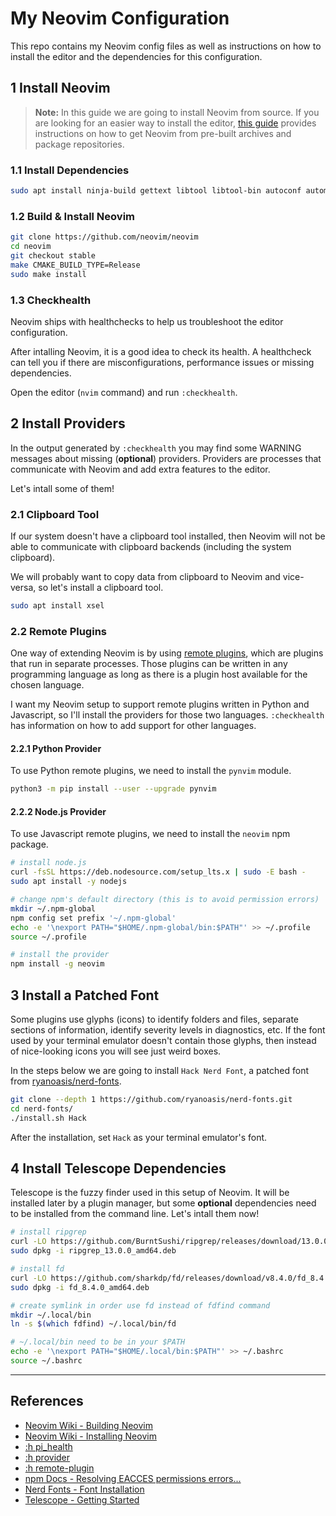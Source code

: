 # My Neovim Configuration

This repo contains my Neovim config files as well as instructions on how to install the editor and the dependencies for this configuration.

## 1 Install Neovim

> **Note:** In this guide we are going to install Neovim from source. If you are looking for an easier way to install the editor, [this guide](https://github.com/neovim/neovim/wiki/Installing-Neovim) provides instructions on how to get Neovim from pre-built archives and package repositories.

### 1.1 Install Dependencies

```sh
sudo apt install ninja-build gettext libtool libtool-bin autoconf automake cmake g++ pkg-config unzip curl doxygen
```

### 1.2 Build & Install Neovim

```sh
git clone https://github.com/neovim/neovim
cd neovim
git checkout stable
make CMAKE_BUILD_TYPE=Release
sudo make install
```

### 1.3 Checkhealth

Neovim ships with healthchecks to help us troubleshoot the editor configuration.

After intalling Neovim, it is a good idea to check its health. A healthcheck can tell you if there are misconfigurations, performance issues or missing dependencies.

Open the editor (`nvim` command) and run `:checkhealth`.

## 2 Install Providers

In the output generated by `:checkhealth` you may find some WARNING messages about missing (**optional**) providers. Providers are processes that communicate with Neovim and add extra features to the editor. 

Let's intall some of them!

### 2.1 Clipboard Tool

If our system doesn't have a clipboard tool installed, then Neovim will not be able to communicate with clipboard backends (including the system clipboard).

We will probably want to copy data from clipboard to Neovim and vice-versa, so let's install a clipboard tool.

```sh
sudo apt install xsel
```

### 2.2 Remote Plugins

One way of extending Neovim is by using [remote plugins](https://neovim.io/doc/user/remote_plugin.html), which are plugins that run in separate processes. Those plugins can be written in any programming language as long as there is a plugin host available for the chosen language.

I want my Neovim setup to support remote plugins written in Python and Javascript, so I'll install the providers for those two languages. `:checkhealth` has information on how to add support for other languages.

#### 2.2.1 Python Provider

To use Python remote plugins, we need to install the `pynvim` module.

```sh
python3 -m pip install --user --upgrade pynvim
```

#### 2.2.2 Node.js Provider

To use Javascript remote plugins, we need to install the `neovim` npm package.

```sh
# install node.js
curl -fsSL https://deb.nodesource.com/setup_lts.x | sudo -E bash -
sudo apt install -y nodejs

# change npm's default directory (this is to avoid permission errors)
mkdir ~/.npm-global
npm config set prefix '~/.npm-global'
echo -e '\nexport PATH="$HOME/.npm-global/bin:$PATH"' >> ~/.profile
source ~/.profile 

# install the provider
npm install -g neovim
```

## 3 Install a Patched Font

Some plugins use glyphs (icons) to identify folders and files, separate sections of information, identify severity levels in diagnostics, etc. If the font used by your terminal emulator doesn't contain those glyphs, then instead of nice-looking icons you will see just weird boxes.

In the steps below we are going to install `Hack Nerd Font`, a patched font from [ryanoasis/nerd-fonts](https://github.com/ryanoasis/nerd-fonts).

```sh
git clone --depth 1 https://github.com/ryanoasis/nerd-fonts.git
cd nerd-fonts/
./install.sh Hack
```

After the installation, set `Hack` as your terminal emulator's font.

## 4 Install Telescope Dependencies

Telescope is the fuzzy finder used in this setup of Neovim. It will be installed later by a plugin manager, but some **optional** dependencies need to be installed from the command line. Let's intall them now!

```sh
# install ripgrep
curl -LO https://github.com/BurntSushi/ripgrep/releases/download/13.0.0/ripgrep_13.0.0_amd64.deb
sudo dpkg -i ripgrep_13.0.0_amd64.deb

# install fd
curl -LO https://github.com/sharkdp/fd/releases/download/v8.4.0/fd_8.4.0_amd64.deb
sudo dpkg -i fd_8.4.0_amd64.deb

# create symlink in order use fd instead of fdfind command
mkdir ~/.local/bin
ln -s $(which fdfind) ~/.local/bin/fd

# ~/.local/bin need to be in your $PATH
echo -e '\nexport PATH="$HOME/.local/bin:$PATH"' >> ~/.bashrc
source ~/.bashrc
```

---
## References

- [Neovim Wiki - Building Neovim](https://github.com/neovim/neovim/wiki/Building-Neovim)
- [Neovim Wiki - Installing Neovim](https://github.com/neovim/neovim/wiki/Installing-Neovim)
- [:h pi_health](https://neovim.io/doc/user/pi_health.html)
- [:h provider](https://neovim.io/doc/user/provider.html)
- [:h remote-plugin](https://neovim.io/doc/user/remote_plugin.html)
- [npm Docs - Resolving EACCES permissions errors...](https://docs.npmjs.com/resolving-eacces-permissions-errors-when-installing-packages-globally)
- [Nerd Fonts - Font Installation](https://github.com/ryanoasis/nerd-fonts#font-installation)
- [Telescope - Getting Started](https://github.com/nvim-telescope/telescope.nvim#getting-started)

